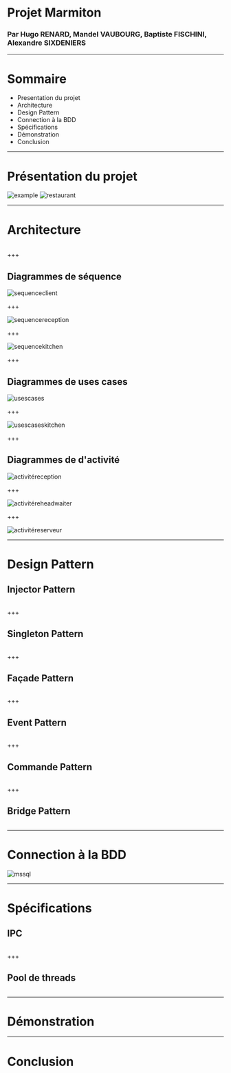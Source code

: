 # Projet Marmiton

### Par Hugo RENARD, Mandel VAUBOURG, Baptiste FISCHINI, Alexandre SIXDENIERS

---

# Sommaire

* Presentation du projet
* Architecture 
* Design Pattern
* Connection à la BDD
* Spécifications
* Démonstration
* Conclusion

--- 
# Présentation du projet

![example](assets/img/example.jpg)
![restaurant](assets/img/restaurant.jpg)

---

# Architecture

![]()

+++

## Diagrammes de séquence

![sequenceclient](assets/img/sequenceclient.png)

+++

![sequencereception](assets/img/sequencereception.png)

+++

![sequencekitchen](assets/img/sequencekitchen.png)

+++

## Diagrammes de uses cases

![usescases](assets/img/usescases.png)

+++

![usescaseskitchen](assets/img/usescaseskitchen.png)

+++

## Diagrammes de d'activité

![activitéreception](assets/img/activitéreception.png)

+++ 

![activitéreheadwaiter](assets/img/activitéreheadwaiter.png)

+++

![activitéreserveur](assets/img/activitéreserveur.png)

---

# Design Pattern

## Injector Pattern

![]()

+++

## Singleton Pattern

![]()

+++

## Façade Pattern

![]()

+++

## Event Pattern

![]()

+++

## Commande Pattern

![]()

+++

## Bridge Pattern

![]()

---

# Connection à la BDD

![mssql](assets/img/mssql.png)


---

# Spécifications

## IPC

![]()

+++

## Pool de threads

![]()

---

# Démonstration

---

# Conclusion
